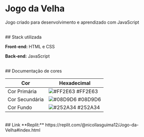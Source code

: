 
# Jogo da Velha 

Jogo criado para desenvolvimento e aprendizado com JavaScript

<br>
## Stack utilizada

**Front-end:** HTML e CSS

**Back-end:** JavaScript

<br>
## Documentação de cores

| Cor               | Hexadecimal                                                |
| ----------------- | ---------------------------------------------------------------- |
| Cor Primária       | ![#FF2E63](https://via.placeholder.com/10/FF2E63?text=+) #FF2E63 |
| Cor Secundária       | ![#08D9D6](https://via.placeholder.com/10/08D9D6?text=+) #08D9D6 |
| Cor Fundo       | ![#252A34](https://via.placeholder.com/10/252A34?text=+) #252A34 |

<br>
## Link
**Replit:** https://replit.com/@nicollasguima12/Jogo-da-Velha#index.html